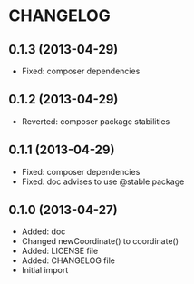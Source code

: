CHANGELOG
=========

0.1.3 (2013-04-29)
------------------

* Fixed: composer dependencies


0.1.2 (2013-04-29)
------------------

* Reverted: composer package stabilities


0.1.1 (2013-04-29)
------------------

* Fixed: composer dependencies
* Fixed: doc advises to use @stable package


0.1.0 (2013-04-27)
------------------

* Added: doc
* Changed newCoordinate() to coordinate()
* Added: LICENSE file
* Added: CHANGELOG file
* Initial import
